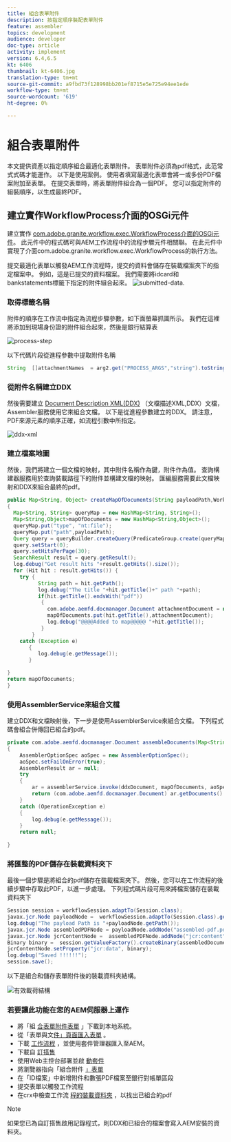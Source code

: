 ```yaml
---
title: 組合表單附件
description: 按指定順序裝配表單附件
feature: assembler
topics: development
audience: developer
doc-type: article
activity: implement
version: 6.4,6.5
kt: 6406
thumbnail: kt-6406.jpg
translation-type: tm+mt
source-git-commit: a9fbd73f128998bb201ef8715e5e725e94ee1ede
workflow-type: tm+mt
source-wordcount: '619'
ht-degree: 0%

---
```



# 組合表單附件

本文提供資產以指定順序組合最適化表單附件。 表單附件必須為pdf格式，此范常式式碼才能運作。 以下是使用案例。
使用者填寫最適化表單會將一或多份PDF檔案附加至表單。
在提交表單時，將表單附件組合為一個PDF。 您可以指定附件的組裝順序，以生成最終PDF。

## 建立實作WorkflowProcess介面的OSGi元件

建立實作 [com.adobe.granite.workflow.exec.WorkflowProcess介面的OSGi元件](https://helpx.adobe.com/experience-manager/6-5/sites/developing/using/reference-materials/javadoc/com/adobe/granite/workflow/exec/WorkflowProcess.html)。 此元件中的程式碼可與AEM工作流程中的流程步驟元件相關聯。 在此元件中實現了介面com.adobe.granite.workflow.exec.WorkflowProcess的執行方法。

提交最適化表單以觸發AEM工作流程時，提交的資料會儲存在裝載檔案夾下的指定檔案中。 例如，這是已提交的資料檔案。 我們需要將idcard和bankstatements標籤下指定的附件組合起來。
![submitted-data](assets/submitted-data.JPG).

### 取得標籤名稱

附件的順序在工作流中指定為流程步驟參數，如下面螢幕抓圖所示。 我們在這裡將添加到現場身份證的附件組合起來，然後是銀行結算表

![process-step](assets/process-step.JPG)

以下代碼片段從進程參數中提取附件名稱

```java
String  []attachmentNames  = arg2.get("PROCESS_ARGS","string").toString().split(",");
```

### 從附件名稱建立DDX

然後需要建立 [Document Description XML(DDX)](https://helpx.adobe.com/pdf/aem-forms/6-2/ddxRef.pdf) （文檔描述XML,DDX）文檔，Assembler服務使用它來組合文檔。 以下是從進程參數建立的DDX。 請注意，PDF來源元素的順序正確，如流程引數中所指定。

![ddx-xml](assets/ddx-xml.JPG)

### 建立檔案地圖

然後，我們將建立一個文檔的映射，其中附件名稱作為鍵，附件作為值。 查詢構建器服務用於查詢裝載路徑下的附件並構建文檔的映射。 匯編服務需要此文檔映射和DDX來組合最終的pdf。

```java
public Map<String, Object> createMapOfDocuments(String payloadPath,WorkflowSession workflowSession )
{
  Map<String, String> queryMap = new HashMap<String, String>();
  Map<String,Object>mapOfDocuments = new HashMap<String,Object>();
  queryMap.put("type", "nt:file");
  queryMap.put("path",payloadPath);
  Query query = queryBuilder.createQuery(PredicateGroup.create(queryMap),workflowSession.adaptTo(Session.class));
  query.setStart(0);
  query.setHitsPerPage(30);
  SearchResult result = query.getResult();
  log.debug("Get result hits "+result.getHits().size());
  for (Hit hit : result.getHits()) {
    try {
          String path = hit.getPath();
          log.debug("The title "+hit.getTitle()+" path "+path);
          if(hit.getTitle().endsWith("pdf"))
           {
             com.adobe.aemfd.docmanager.Document attachmentDocument = new com.adobe.aemfd.docmanager.Document(path);
             mapOfDocuments.put(hit.getTitle(),attachmentDocument);
             log.debug("@@@@Added to map@@@@@ "+hit.getTitle());
           }
        }
    catch (Exception e)
       {
          log.debug(e.getMessage());
       }

}
return mapOfDocuments;
}
```

### 使用AssemblerService來組合文檔

建立DDX和文檔映射後，下一步是使用AssemblerService來組合文檔。
下列程式碼會組合併傳回已組合的pdf。

```java
private com.adobe.aemfd.docmanager.Document assembleDocuments(Map<String, Object> mapOfDocuments, com.adobe.aemfd.docmanager.Document ddxDocument)
{
    AssemblerOptionSpec aoSpec = new AssemblerOptionSpec();
    aoSpec.setFailOnError(true);
    AssemblerResult ar = null;
    try
    {
        ar = assemblerService.invoke(ddxDocument, mapOfDocuments, aoSpec);
        return (com.adobe.aemfd.docmanager.Document) ar.getDocuments().get("GeneratedDocument.pdf");
    }
    catch (OperationException e)
    {
        log.debug(e.getMessage());
    }
    return null;
    
}
```

### 將匯整的PDF儲存在裝載資料夾下

最後一個步驟是將組合的pdf儲存在裝載檔案夾下。 然後，您可以在工作流程的後續步驟中存取此PDF，以進一步處理。
下列程式碼片段可用來將檔案儲存在裝載資料夾下

```java
Session session = workflowSession.adaptTo(Session.class);
javax.jcr.Node payloadNode =  workflowSession.adaptTo(Session.class).getNode(workItem.getWorkflowData().getPayload().toString());
log.debug("The payload Path is "+payloadNode.getPath());
javax.jcr.Node assembledPDFNode = payloadNode.addNode("assembled-pdf.pdf", "nt:file"); 
javax.jcr.Node jcrContentNode =  assembledPDFNode.addNode("jcr:content", "nt:resource");
Binary binary =  session.getValueFactory().createBinary(assembledDocument.getInputStream());
jcrContentNode.setProperty("jcr:data", binary);
log.debug("Saved !!!!!!"); 
session.save();
```

以下是組合和儲存表單附件後的裝載資料夾結構。

![有效載荷結構](assets/payload-structure.JPG)

### 若要讓此功能在您的AEM伺服器上運作

* 將「組 [合表單附件表單](assets/assemble-form-attachments-af.zip) 」下載到本地系統。
* 從「表單與文[件」頁面匯入表單](http://localhost:4502/aem/forms.html/content/dam/formsanddocuments) 。
* 下載 [工作流程](assets/assemble-form-attachments.zip) ，並使用套件管理器匯入至AEM。
* 下載自 [訂搭售](assets/assembletaskattachments.assembletaskattachments.core-1.0-SNAPSHOT.jar)
* 使用Web主控台部署並啟 [動套件](http://localhost:4502/system/console/bundles)
* 將瀏覽器指向「組合附件 [」表單](http://localhost:4502/content/dam/formsanddocuments/assembleattachments/jcr:content?wcmmode=disabled)
* 在「ID檔案」中新增附件和數張PDF檔案至銀行對帳單區段
* 提交表單以觸發工作流程
* 在crx中檢查工作流 [程的裝載資料夾](http://localhost:4502/crx/de/index.jsp#/var/fd/dashboard/payload) ，以找出已組合的pdf

>[!NOTE]
> 如果您已為自訂搭售啟用記錄程式，則DDX和已組合的檔案會寫入AEM安裝的資料夾。

